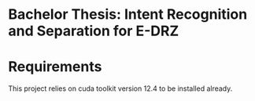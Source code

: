 # Bachelor Thesis: Intent Recognition and Separation for E-DRZ


# Requirements
This project relies on cuda toolkit version 12.4 to be installed already.